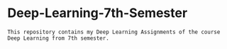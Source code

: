 # Deep-Learning-7th-Semester
`This repository contains my Deep Learning Assignments of the course Deep Learning from 7th semester.`
